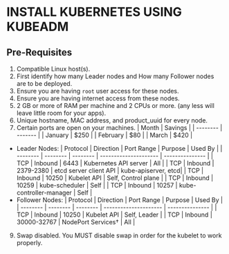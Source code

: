 # INSTALL KUBERNETES USING KUBEADM

## Pre-Requisites
1. Compatible Linux host(s).
2. First identify how many Leader nodes and How many Follower nodes are to be deployed.
3. Ensure you are having `root` user access for these nodes.
4. Ensure you are having internet access from these nodes.
5. 2 GB or more of RAM per machine and 2 CPUs or more. (any less will leave little room for your apps).
7. Unique hostname, MAC address, and product_uuid for every node.
8. Certain ports are open on your machines.
| Month    | Savings |
| -------- | ------- |
| January  | $250    |
| February | $80     |
| March    | $420    |
 * Leader Nodes:
| Protocol    | Direction | Port Range  | Purpose                 | Used By             |
| --------    | --------  | --------    | ---------------------   | ---------------     |
| TCP         | Inbound   | 6443        | Kubernetes API server   | All                 |
| TCP         | Inbound   | 2379-2380   | etcd server client API  | kube-apiserver, etcd|
| TCP         | Inbound   | 10250       | Kubelet API             | Self, Control plane |
| TCP         | Inbound   | 10259       | kube-scheduler          | Self                |
| TCP         | Inbound   | 10257       | kube-controller-manager | Self                |
 * Follower Nodes:
| Protocol    | Direction | Port Range  | Purpose                 | Used By             |
| --------    | --------  | --------    | ---------------------   | ---------------     |
| TCP         | Inbound   | 10250       | Kubelet API             | Self, Leader        |
| TCP         | Inbound   | 30000-32767 | NodePort Services†      | All                 |

9. Swap disabled. You MUST disable swap in order for the kubelet to work properly.

